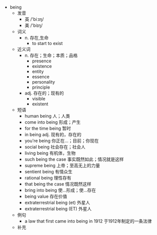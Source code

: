 - being
  - 发音
    - 英 /'biːɪŋ/
    - 美 /'biɪŋ/
  - 词义
    - n. 存在,生命
      - to start to exist
  - 近义词
    - n. 存在；生命；本质；品格
      - presence
      - existence
      - entity
      - essence
      - personality
      - principle
    - adj. 存在的；现有的
      - visible
      - existent
  - 短语
    - human being 人；人类
    - come into being 形成；产生
    - for the time being 暂时
    - in being adj. 现有的，存在的
    - you're being 你正在...；目前；你现在
    - social being 社会存在；社会人
    - living being 有机体，生物
    - such being the case 事实既然如此；情况就是这样
    - supreme being 上帝；至高无上的力量
    - sentient being 有情众生
    - rational being 理性存有
    - that being the case 情况既然这样
    - bring into being 使…形成；使…存在
    - being value 存在价值
    - extraterrestrial being (et) 外星人
    - extraterrestrial being (ET) 外星人
  - 例句
    - a law that first came into being in 1912 于1912年制定的一条法律
  - 补充